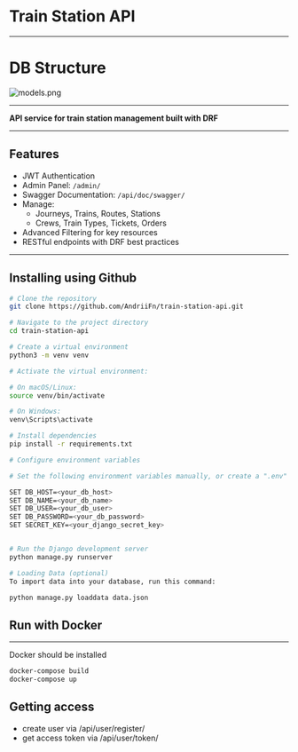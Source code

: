 # Train Station API

---

# DB Structure
![models.png](../../../Downloads/models.png)

---

**API service for train station management built with DRF**

---

## Features

- JWT Authentication
- Admin Panel: `/admin/`
- Swagger Documentation: `/api/doc/swagger/`
- Manage:
  - Journeys, Trains, Routes, Stations
  - Crews, Train Types, Tickets, Orders
- Advanced Filtering for key resources
- RESTful endpoints with DRF best practices

---

## Installing using Github
```bash
# Clone the repository
git clone https://github.com/AndriiFn/train-station-api.git

# Navigate to the project directory
cd train-station-api

# Create a virtual environment
python3 -m venv venv

# Activate the virtual environment:

# On macOS/Linux:
source venv/bin/activate

# On Windows:
venv\Scripts\activate

# Install dependencies
pip install -r requirements.txt

# Configure environment variables

# Set the following environment variables manually, or create a ".env" file with the same content:

SET DB_HOST=<your_db_host>
SET DB_NAME=<your_db_name>
SET DB_USER=<your_db_user>
SET DB_PASSWORD=<your_db_password>
SET SECRET_KEY=<your_django_secret_key>


# Run the Django development server
python manage.py runserver

# Loading Data (optional)
To import data into your database, run this command:

python manage.py loaddata data.json
```

## Run with Docker
---
Docker should be installed 
```bash
docker-compose build
docker-compose up
```

## Getting access
* create user via /api/user/register/
* get access token via /api/user/token/
